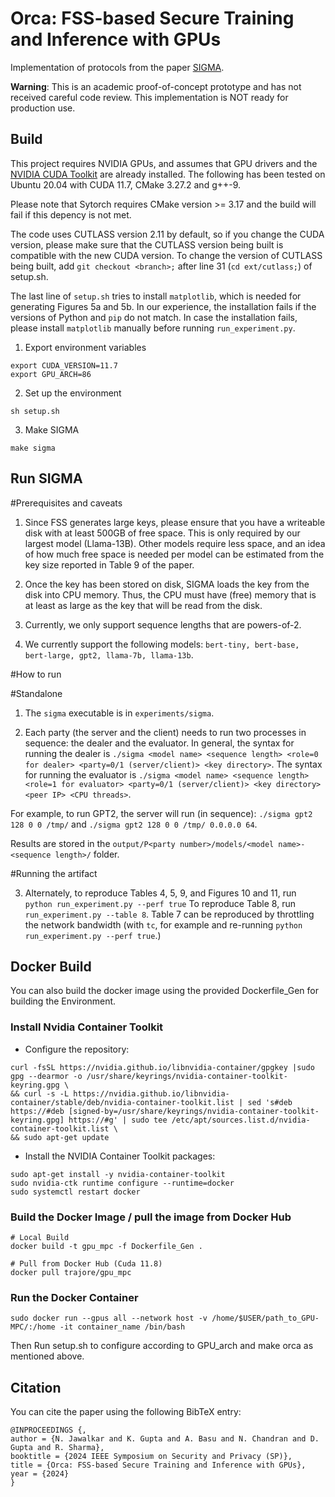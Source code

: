 
# Orca: FSS-based Secure Training and Inference with GPUs

Implementation of protocols from the paper [SIGMA](https://eprint.iacr.org/2023/1269).

**Warning**: This is an academic proof-of-concept prototype and has not received careful code review. This implementation is NOT ready for production use.

## Build

This project requires NVIDIA GPUs, and assumes that GPU drivers and the [NVIDIA CUDA Toolkit](https://docs.nvidia.com/cuda/) are already installed. The following has been tested on Ubuntu 20.04 with CUDA 11.7, CMake 3.27.2 and g++-9. 

Please note that Sytorch requires CMake version >= 3.17 and the build will fail if this depency is not met. 

The code uses CUTLASS version 2.11 by default, so if you change the CUDA version, please make sure that the CUTLASS version being built is compatible with the new CUDA version. To change the version of CUTLASS being built, add `git checkout <branch>;` after line 31 (`cd ext/cutlass;`) of setup.sh.

The last line of `setup.sh` tries to install `matplotlib`, which is needed for generating Figures 5a and 5b. In our experience, the installation fails if the versions of Python and `pip` do not match. In case the installation fails, please install `matplotlib` manually before running `run_experiment.py`.

1. Export environment variables

```
export CUDA_VERSION=11.7
export GPU_ARCH=86
```

2. Set up the environment

```
sh setup.sh
```

3. Make SIGMA

```
make sigma
```

## Run SIGMA

#Prerequisites and caveats

1. Since FSS generates large keys, please ensure that you have a writeable disk with at least 500GB of free space. This is only required by our largest model (Llama-13B). Other models require less space, and an idea of how much free space is needed per model can be estimated from the key size reported in Table 9 of the paper.

2. Once the key has been stored on disk, SIGMA loads the key from the disk into CPU memory. Thus, the CPU must have (free) memory that is at least as large as the key that will be read from the disk.

3. Currently, we only support sequence lengths that are powers-of-2.

4. We currently support the following models: `bert-tiny, bert-base, bert-large, gpt2, llama-7b, llama-13b`.

#How to run

#Standalone

1. The `sigma` executable is in `experiments/sigma`.

2. Each party (the server and the client) needs to run two processes in sequence: the dealer and the evaluator. In general, the syntax for running the dealer is `./sigma <model name> <sequence length> <role=0 for dealer> <party=0/1 (server/client)> <key directory>`. The syntax for running the evaluator is `./sigma <model name> <sequence length> <role=1 for evaluator> <party=0/1 (server/client)> <key directory> <peer IP> <CPU threads>`.

For example, to run GPT2, the server will run (in sequence):
`./sigma gpt2 128 0 0 /tmp/` and `./sigma gpt2 128 0 0 /tmp/ 0.0.0.0 64`.

Results are stored in the `output/P<party number>/models/<model name>-<sequence length>/` folder.

#Running the artifact

3. Alternately, to reproduce Tables 4, 5, 9, and Figures 10 and 11, run `python run_experiment.py --perf true`
To reproduce Table 8, run `run_experiment.py --table 8`.
Table 7 can be reproduced by throttling the network bandwidth (with `tc`, for example and re-running `python run_experiment.py --perf true`.) 

## Docker Build

You can also build the docker image using the provided Dockerfile_Gen for building the Environment. 

### Install Nvidia Container Toolkit
- Configure the repository:
```
curl -fsSL https://nvidia.github.io/libnvidia-container/gpgkey |sudo gpg --dearmor -o /usr/share/keyrings/nvidia-container-toolkit-keyring.gpg \
&& curl -s -L https://nvidia.github.io/libnvidia-container/stable/deb/nvidia-container-toolkit.list | sed 's#deb https://#deb [signed-by=/usr/share/keyrings/nvidia-container-toolkit-keyring.gpg] https://#g' | sudo tee /etc/apt/sources.list.d/nvidia-container-toolkit.list \
&& sudo apt-get update
```

- Install the NVIDIA Container Toolkit packages:
```
sudo apt-get install -y nvidia-container-toolkit
sudo nvidia-ctk runtime configure --runtime=docker
sudo systemctl restart docker
```
### Build the Docker Image / pull the image from Docker Hub
```
# Local Build
docker build -t gpu_mpc -f Dockerfile_Gen .

# Pull from Docker Hub (Cuda 11.8)
docker pull trajore/gpu_mpc
```
### Run the Docker Container
```
sudo docker run --gpus all --network host -v /home/$USER/path_to_GPU-MPC/:/home -it container_name /bin/bash

```
Then Run setup.sh to configure according to GPU_arch and make orca as mentioned above.

## Citation

You can cite the paper using the following BibTeX entry:

```
@INPROCEEDINGS {,
author = {N. Jawalkar and K. Gupta and A. Basu and N. Chandran and D. Gupta and R. Sharma},
booktitle = {2024 IEEE Symposium on Security and Privacy (SP)},
title = {Orca: FSS-based Secure Training and Inference with GPUs},
year = {2024}
}
```

